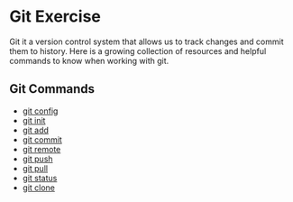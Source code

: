 # Git Exercise 
Git it a version control system that allows us to track changes and commit them to history.
Here is a growing collection of resources and helpful commands to know when working with git. 
## Git Commands 
- [git config](./commands/config.md)
- [git init](./Commands/Init.md)
- [git add](./Commands/Add.md)
- [git commit](./Commands/Commit.md)
- [git remote](./Commands/Remote.md)
- [git push](./Commanmds/Push.md)
- [git pull](./Command/Pull.md)
- [git status](./Commands/Status.md)
- [git clone](./Commands/Clone.md)